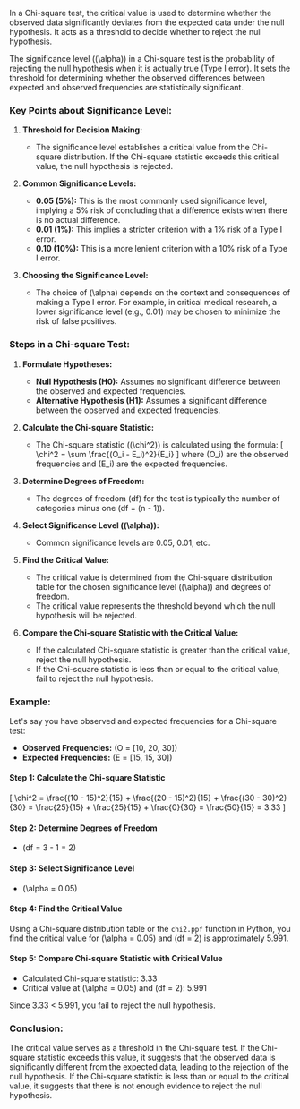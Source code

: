 In a Chi-square test, the critical value is used to determine whether the observed data significantly deviates from the expected data under the null hypothesis. It acts as a threshold to decide whether to reject the null hypothesis.

The significance level (\(\alpha\)) in a Chi-square test is the probability of rejecting the null hypothesis when it is actually true (Type I error). It sets the threshold for determining whether the observed differences between expected and observed frequencies are statistically significant.

### Key Points about Significance Level:

1. **Threshold for Decision Making:**
   - The significance level establishes a critical value from the Chi-square distribution. If the Chi-square statistic exceeds this critical value, the null hypothesis is rejected.

2. **Common Significance Levels:**
   - **0.05 (5%):** This is the most commonly used significance level, implying a 5% risk of concluding that a difference exists when there is no actual difference.
   - **0.01 (1%):** This implies a stricter criterion with a 1% risk of a Type I error.
   - **0.10 (10%):** This is a more lenient criterion with a 10% risk of a Type I error.

3. **Choosing the Significance Level:**
   - The choice of \(\alpha\) depends on the context and consequences of making a Type I error. For example, in critical medical research, a lower significance level (e.g., 0.01) may be chosen to minimize the risk of false positives.

### Steps in a Chi-square Test:

1. **Formulate Hypotheses:**
   - **Null Hypothesis (H0):** Assumes no significant difference between the observed and expected frequencies.
   - **Alternative Hypothesis (H1):** Assumes a significant difference between the observed and expected frequencies.

2. **Calculate the Chi-square Statistic:**
   - The Chi-square statistic (\(\chi^2\)) is calculated using the formula:
     \[
     \chi^2 = \sum \frac{(O_i - E_i)^2}{E_i}
     \]
     where \(O_i\) are the observed frequencies and \(E_i\) are the expected frequencies.

3. **Determine Degrees of Freedom:**
   - The degrees of freedom (df) for the test is typically the number of categories minus one (df = \(n - 1\)).

4. **Select Significance Level (\(\alpha\)):**
   - Common significance levels are 0.05, 0.01, etc.

5. **Find the Critical Value:**
   - The critical value is determined from the Chi-square distribution table for the chosen significance level (\(\alpha\)) and degrees of freedom.
   - The critical value represents the threshold beyond which the null hypothesis will be rejected.

6. **Compare the Chi-square Statistic with the Critical Value:**
   - If the calculated Chi-square statistic is greater than the critical value, reject the null hypothesis.
   - If the Chi-square statistic is less than or equal to the critical value, fail to reject the null hypothesis.

### Example:

Let's say you have observed and expected frequencies for a Chi-square test:

- **Observed Frequencies:** \(O = [10, 20, 30]\)
- **Expected Frequencies:** \(E = [15, 15, 30]\)

#### Step 1: Calculate the Chi-square Statistic
\[
\chi^2 = \frac{(10 - 15)^2}{15} + \frac{(20 - 15)^2}{15} + \frac{(30 - 30)^2}{30} = \frac{25}{15} + \frac{25}{15} + \frac{0}{30} = \frac{50}{15} = 3.33
\]

#### Step 2: Determine Degrees of Freedom
- \(df = 3 - 1 = 2\)

#### Step 3: Select Significance Level
- \(\alpha = 0.05\)

#### Step 4: Find the Critical Value
Using a Chi-square distribution table or the `chi2.ppf` function in Python, you find the critical value for \(\alpha = 0.05\) and \(df = 2\) is approximately 5.991.

#### Step 5: Compare Chi-square Statistic with Critical Value
- Calculated Chi-square statistic: 3.33
- Critical value at \(\alpha = 0.05\) and \(df = 2\): 5.991

Since 3.33 < 5.991, you fail to reject the null hypothesis.

### Conclusion:
The critical value serves as a threshold in the Chi-square test. If the Chi-square statistic exceeds this value, it suggests that the observed data is significantly different from the expected data, leading to the rejection of the null hypothesis. If the Chi-square statistic is less than or equal to the critical value, it suggests that there is not enough evidence to reject the null hypothesis.
